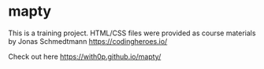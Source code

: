 # mapty
This is a training project. HTML/CSS files were provided as course materials by Jonas Schmedtmann https://codingheroes.io/

Check out here  https://with0p.github.io/mapty/
